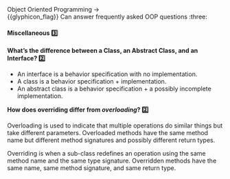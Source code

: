<div id="path">Object Oriented Programming → </div>
<span id="outcomes">{{glyphicon_flag}} Can answer frequently asked OOP questions :three:</span>

<div id="title">

#### Miscellaneous :three:

</div>

<div id="body">

**What’s the difference between a Class, an Abstract Class, and an Interface? :two:**

* An interface is a behavior specification with no implementation.
* A class is a behavior specification + implementation.
* An abstract class is a behavior specification + a possibly incomplete implementation.

**How does overriding differ from _overloading_? :two:**

Overloading is used to indicate that multiple operations do similar things but take different parameters. Overloaded methods have the same method name but different method signatures and possibly different return types.

Overriding is when a sub-class redefines an operation using the same method name and the same type signature. Overridden methods have the same name, same method signature, and same return type.

</div>

<div id="extras">
</div>